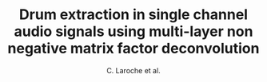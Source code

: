 ---
cat: gaia
subcat: platform
bestof: false
author: C. Laroche et al.
title: Drum extraction in single channel audio signals using multi-layer non negative matrix factor deconvolution
year: 2017
type: inproceedings
---